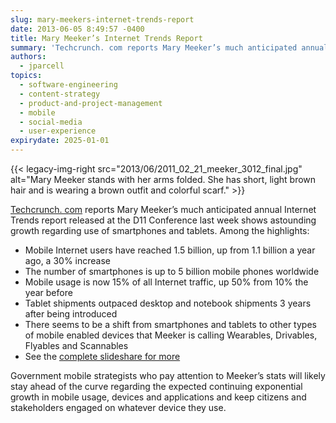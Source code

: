 ```yaml
---
slug: mary-meekers-internet-trends-report
date: 2013-06-05 8:49:57 -0400
title: Mary Meeker’s Internet Trends Report
summary: 'Techcrunch. com reports Mary Meeker’s much anticipated annual Internet Trends report released at the D11 Conference last week shows astounding growth regarding use of smartphones and tablets.'
authors:
  - jparcell
topics:
  - software-engineering
  - content-strategy
  - product-and-project-management
  - mobile
  - social-media
  - user-experience
expirydate: 2025-01-01
---
```


{{< legacy-img-right src="2013/06/2011_02_21_meeker_3012_final.jpg" alt="Mary Meeker stands with her arms folded. She has short, light brown hair and is wearing a brown outfit and colorful scarf." >}}

<a href="http://techcrunch.com/2013/05/29/mary-meeker-2013-internet-trends/" target="_blank">Techcrunch. com</a> reports Mary Meeker’s much anticipated annual Internet Trends report released at the D11 Conference last week shows astounding growth regarding use of smartphones and tablets. Among the highlights:

  * Mobile Internet users have reached 1.5 billion, up from 1.1 billion a year ago, a 30% increase
  * The number of smartphones is up to 5 billion mobile phones worldwide
  * Mobile usage is now 15% of all Internet traffic, up 50% from 10% the year before
  * Tablet shipments outpaced desktop and notebook shipments 3 years after being introduced
  * There seems to be a shift from smartphones and tablets to other types of mobile enabled devices that Meeker is calling Wearables, Drivables, Flyables and Scannables
  * See the [complete slideshare for more](http://www.slideshare.net/kleinerperkins/kpcb-internet-trends-2013?ref=http://techcrunch.com/2013/05/29/mary-meeker-2013-internet-trends/)

Government mobile strategists who pay attention to Meeker’s stats will likely stay ahead of the curve regarding the expected continuing exponential growth in mobile usage, devices and applications and keep citizens and stakeholders engaged on whatever device they use.
